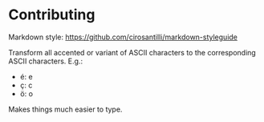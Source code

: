 # Contributing

Markdown style: <https://github.com/cirosantilli/markdown-styleguide>

Transform all accented or variant of ASCII characters to the corresponding ASCII characters. E.g.:

- é: e
- ç: c
- ö: o

Makes things much easier to type.

